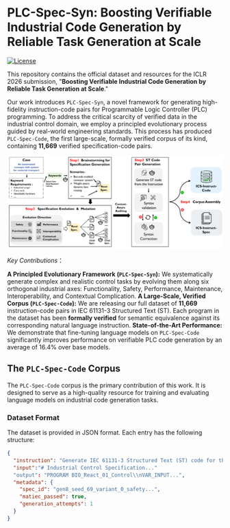 # PLC-Spec-Syn: Boosting Verifiable Industrial Code Generation by Reliable Task Generation at Scale

[![License](https://img.shields.io/badge/license-Apache%202.0-blue.svg)](LICENSE)

This repository contains the official dataset and resources for the ICLR 2026 submission, "**Boosting Verifiable Industrial Code Generation by Reliable Task Generation at Scale**."

Our work introduces `PLC-Spec-Syn`, a novel framework for generating high-fidelity instruction-code pairs for Programmable Logic Controller (PLC) programming. To address the critical scarcity of verified data in the industrial control domain, we employ a principled evolutionary process guided by real-world engineering standards. This process has produced `PLC-Spec-Code`, the first large-scale, formally verified corpus of its kind, containing **11,669** verified specification-code pairs.

<p align="center">
  <img src="https://raw.githubusercontent.com/penggengyun/ICLR_/main/PLC-Spec-Syn%20Workflow.png" width="800" alt="PLC-Spec-Syn Workflow">
</p>

*Key Contributions*：

**A Principled Evolutionary Framework (`PLC-Spec-Syn`):** We systematically generate complex and realistic control tasks by evolving them along six orthogonal industrial axes: Functionality, Safety, Performance, Maintenance, Interoperability, and Contextual Complication.
**A Large-Scale, Verified Corpus (`PLC-Spec-Code`):** We are releasing our full dataset of **11,669** instruction-code pairs in IEC 61131-3 Structured Text (ST). Each program in the dataset has been **formally verified** for semantic equivalence against its corresponding natural language instruction.
**State-of-the-Art Performance:** We demonstrate that fine-tuning language models on `PLC-Spec-Code` significantly improves performance on verifiable PLC code generation by an average of 16.4% over base models.

## The `PLC-Spec-Code` Corpus

The `PLC-Spec-Code` corpus is the primary contribution of this work. It is designed to serve as a high-quality resource for training and evaluating language models on industrial code generation tasks.

### Dataset Format

The dataset is provided in JSON format. Each entry has the following structure:

```json
{
  "instruction": "Generate IEC 61131-3 Structured Text (ST) code for the given industrial control specification...",
  "input":"# Industrial Control Specification..."
  "output": "PROGRAM BIO_React_01_Control\\nVAR_INPUT...",
  "metadata": {
    "spec_id": "gen8_seed_69_variant_0_safety...",
    "matiec_passed": true,
    "generation_attempts": 1
  }
}
